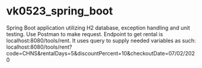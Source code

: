 # vk0523_spring_boot
Spring Boot application utilizing H2 database, exception handling and unit testing.
Use Postman to make request.
Endpoint to get rental is localhost:8080/tools/rent. It uses query to supply needed variables as such:
localhost:8080/tools/rent?code=CHNS&rentalDays=5&discountPercent=10&checkoutDate=07/02/2020
